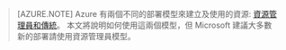 > [AZURE.NOTE] Azure 有兩個不同的部署模型來建立及使用的資源:  [資源管理員和傳統](../resource-manager-deployment-model.md)。 本文將說明如何使用這兩個模型，但 Microsoft 建議大多數新的部署請使用資源管理員模型。




